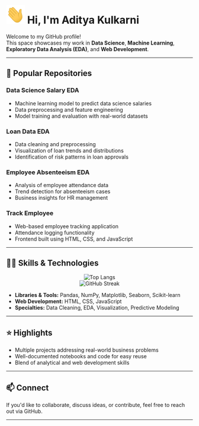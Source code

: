 # <img src="wave.gif" width="50px" height="50px"> Hi, I'm Aditya Kulkarni

Welcome to my GitHub profile!  
This space showcases my work in **Data Science**, **Machine Learning**, **Exploratory Data Analysis (EDA)**, and **Web Development**.

---

## 📂 Popular Repositories

### Data Science Salary EDA
- Machine learning model to predict data science salaries
- Data preprocessing and feature engineering
- Model training and evaluation with real-world datasets

### Loan Data EDA
- Data cleaning and preprocessing
- Visualization of loan trends and distributions
- Identification of risk patterns in loan approvals

### Employee Absenteeism EDA
- Analysis of employee attendance data
- Trend detection for absenteeism cases
- Business insights for HR management

### Track Employee
- Web-based employee tracking application
- Attendance logging functionality
- Frontend built using HTML, CSS, and JavaScript

---

## 🧑‍💻 Skills & Technologies

<center><img src="https://github-readme-stats.vercel.app/api/top-langs/?username=adityakulkarni531&layout=compact&theme=radical&hide=cpp&langs_count=3" alt="Top Langs"></center>
<center><img src="https://github-readme-streak-stats.herokuapp.com/?user=gandharvk422&theme=radical" alt="GitHub Streak"></center>

- **Libraries & Tools:** Pandas, NumPy, Matplotlib, Seaborn, Scikit-learn  
- **Web Development:** HTML, CSS, JavaScript  
- **Specialties:** Data Cleaning, EDA, Visualization, Predictive Modeling

---

## ⭐ Highlights

- Multiple projects addressing real-world business problems
- Well-documented notebooks and code for easy reuse
- Blend of analytical and web development skills

---

## 📫 Connect

If you'd like to collaborate, discuss ideas, or contribute, feel free to reach out via GitHub.

---

